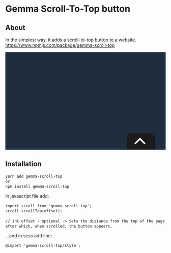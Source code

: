 # Gemma Scroll-To-Top button
## About

In the simplest way, it adds a scroll-to-top button to a website.
https://www.npmjs.com/package/gemma-scroll-top

![image](image.jpg)

## Installation

```
yarn add gemma-scroll-top
or
npm install gemma-scroll-top
```

In javascript file add:

```
import scroll from 'gemma-scroll-top';
scroll.scrollTop(offset); 

// int offset - optional -> Sets the distance from the top of the page after which, when scrolled, the button appears.
```

...and in scss add line:
```
@import 'gemma-scroll-top/style';
```
